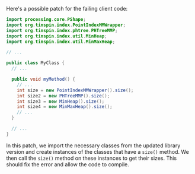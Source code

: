 Here's a possible patch for the failing client code:
```java
import processing.core.PShape;
import org.tinspin.index.PointIndexMMWrapper;
import org.tinspin.index.phtree.PHTreeMMP;
import org.tinspin.index.util.MinHeap;
import org.tinspin.index.util.MinMaxHeap;

// ...

public class MyClass {
  // ...

  public void myMethod() {
    // ...
    int size = new PointIndexMMWrapper().size();
    int size2 = new PHTreeMMP().size();
    int size3 = new MinHeap().size();
    int size4 = new MinMaxHeap().size();
    // ...
  }

  // ...
}
```
In this patch, we import the necessary classes from the updated library version and create instances of the classes that have a `size()` method. We then call the `size()` method on these instances to get their sizes. This should fix the error and allow the code to compile.